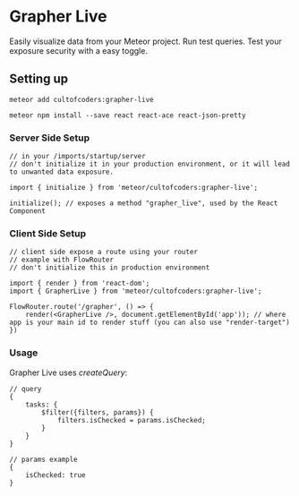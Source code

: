 Grapher Live
============

Easily visualize data from your Meteor project.
Run test queries.
Test your exposure security with a easy toggle.


## Setting up

```
meteor add cultofcoders:grapher-live

meteor npm install --save react react-ace react-json-pretty
```

### Server Side Setup
```
// in your /imports/startup/server
// don't initialize it in your production environment, or it will lead to unwanted data exposure.

import { initialize } from 'meteor/cultofcoders:grapher-live';

initialize(); // exposes a method "grapher_live", used by the React Component
```


### Client Side Setup
```
// client side expose a route using your router
// example with FlowRouter
// don't initialize this in production environment

import { render } from 'react-dom';
import { GrapherLive } from 'meteor/cultofcoders:grapher-live';

FlowRouter.route('/grapher', () => {
    render(<GrapherLive />, document.getElementById('app')); // where app is your main id to render stuff (you can also use "render-target")
})
```

### Usage

Grapher Live uses *createQuery*:

```
// query
{
    tasks: {
        $filter({filters, params}) {
            filters.isChecked = params.isChecked;
        }
    }
}

// params example
{
    isChecked: true
}
```